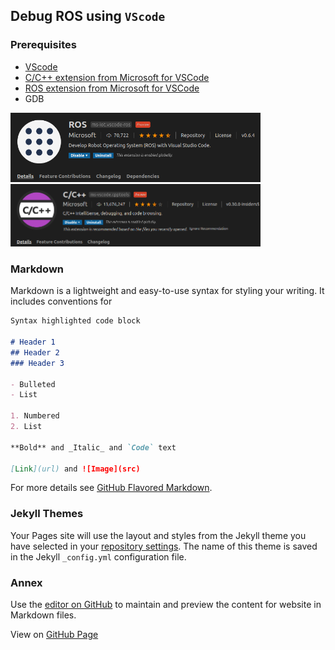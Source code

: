 ## Debug ROS using `VScode`

### Prerequisites
  - [VScode](https://code.visualstudio.com/)
  - [C/C++ extension from Microsoft for VSCode](https://github.com/microsoft/vscode-cpptools)
  - [ROS extension from Microsoft for VSCode](https://marketplace.visualstudio.com/items?itemName=ms-iot.vscode-ros)
  - GDB
  
  <img src="media/ros_extension.png" alt="ros_extension" width="400"/>

  <img src="media/cpp_extension.png" alt="cpp_extension" width="400"/>
  
  
### Markdown

Markdown is a lightweight and easy-to-use syntax for styling your writing. It includes conventions for

```markdown
Syntax highlighted code block

# Header 1
## Header 2
### Header 3

- Bulleted
- List

1. Numbered
2. List

**Bold** and _Italic_ and `Code` text

[Link](url) and ![Image](src)
```

For more details see [GitHub Flavored Markdown](https://guides.github.com/features/mastering-markdown/).

### Jekyll Themes

Your Pages site will use the layout and styles from the Jekyll theme you have selected in your [repository settings](https://github.com/aaifox/ros_debug/settings). The name of this theme is saved in the Jekyll `_config.yml` configuration file.

### Annex

Use the [editor on GitHub](https://github.com/aaifox/ros_debug/edit/gh-pages/index.md) to maintain and preview the content for website in Markdown files.

View on [GitHub Page](https://aaifox.github.io/ros_debug/)
